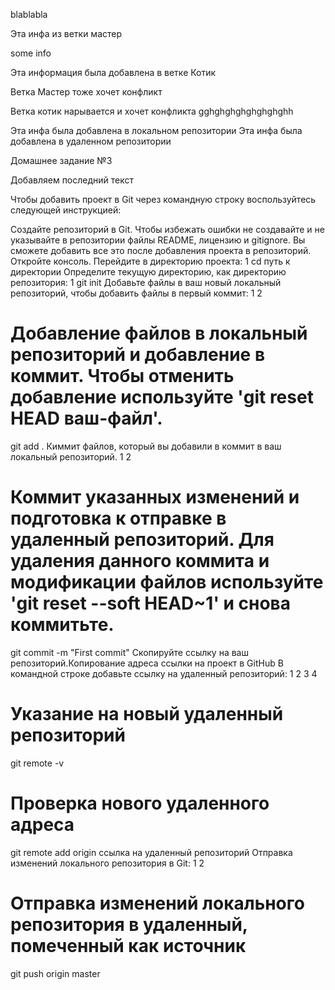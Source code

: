 blablabla

Эта инфа из ветки мастер

some info

Эта информация была добавлена в ветке Котик

Ветка Мастер тоже хочет конфликт

Ветка котик нарывается и хочет конфликта
gghghghghghghghghh

Эта инфа была добавлена в локальном репозитории
Эта инфа была добавлена в удаленном репозитории

Домашнее задание №3

Добавляем последний текст 

Чтобы добавить проект в Git через командную строку воспользуйтесь следующей инструкцией:

Создайте репозиторий в Git. Чтобы избежать ошибки не создавайте и не указывайте в репозитории файлы  README, лицензию и gitignore. Вы сможете добавить все это после добавления проекта в репозиторий.
Откройте консоль.
Перейдите в директорию проекта:
1
cd путь к директории
Определите текущую директорию, как директорию репозитория:
1
git init
Добавьте файлы в ваш новый локальный репозиторий, чтобы добавить файлы в первый коммит:
1
2
# Добавление файлов в локальный репозиторий и добавление в коммит. Чтобы отменить добавление используйте 'git reset HEAD ваш-файл'.
git add .
Киммит файлов, который вы добавили в коммит в ваш локальный репозиторий.
1
2
# Коммит указанных изменений и подготовка к отправке в удаленный репозиторий. Для удаления данного коммита и модификации файлов используйте 'git reset --soft HEAD~1' и снова коммитьте.
git commit -m "First commit"
Скопируйте ссылку на ваш репозиторий.Копирование адреса ссылки на проект в GitHub
В командной строке добавьте ссылку на удаленный репозиторий:
1
2
3
4
# Указание на новый удаленный репозиторий
git remote -v
# Проверка нового удаленного адреса
git remote add origin ссылка на удаленный репозиторий
Отправка изменений локального репозитория в Git:
1
2
# Отправка изменений локального репозитория в удаленный, помеченный как источник
git push origin master